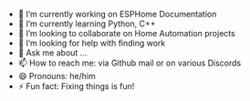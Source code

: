 - 🔭 I’m currently working on ESPHome Documentation
- 🌱 I’m currently learning Python, C++
- 👯 I’m looking to collaborate on Home Automation projects
- 🤔 I’m looking for help with finding work
- 💬 Ask me about ...
- 📫 How to reach me: via Github mail or on various Discords
- 😄 Pronouns: he/him
- ⚡ Fun fact: Fixing things is fun!
<!--
**smarthomesnowy/smarthomesnowy** is a ✨ _special_ ✨ repository because its `README.md` (this file) appears on your GitHub profile.

Here are some ideas to get you started:


-->
